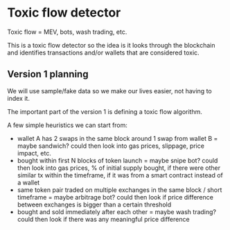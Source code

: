 # Toxic flow detector

Toxic flow = MEV, bots, wash trading, etc.

This is a toxic flow detector so the idea is it looks through the blockchain and identifies transactions and/or wallets that are considered toxic.

## Version 1 planning

We will use sample/fake data so we make our lives easier, not having to index it.

The important part of the version 1 is defining a toxic flow algorithm.

A few simple heuristics we can start from:
- wallet A has 2 swaps in the same block around 1 swap from wallet B = maybe sandwich? could then look into gas prices, slippage, price impact, etc.
- bought within first N blocks of token launch = maybe snipe bot? could then look into gas prices, % of initial supply bought, if there were other similar tx within the timeframe, if it was from a smart contract instead of a wallet
- same token pair traded on multiple exchanges in the same block / short timeframe = maybe arbitrage bot? could then look if price difference between exchanges is bigger than a certain threshold
- bought and sold immediately after each other = maybe wash trading? could then look if there was any meaningful price difference
